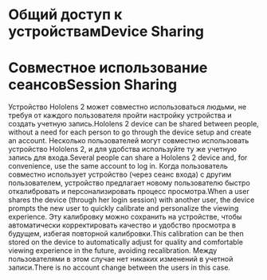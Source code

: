 # <a name="device-sharing"></a><span data-ttu-id="4c9b3-101">Общий доступ к устройствам</span><span class="sxs-lookup"><span data-stu-id="4c9b3-101">Device Sharing</span></span>


# <a name="session-sharing"></a><span data-ttu-id="4c9b3-102">Совместное использование сеансов</span><span class="sxs-lookup"><span data-stu-id="4c9b3-102">Session Sharing</span></span>

<span data-ttu-id="4c9b3-103">Устройство Hololens 2 может совместно использоваться людьми, не требуя от каждого пользователя пройти настройку устройства и создать учетную запись.</span><span class="sxs-lookup"><span data-stu-id="4c9b3-103">Hololens 2 device can be shared between people, without a need for each person to go through the device setup and create an account.</span></span> <span data-ttu-id="4c9b3-104">Несколько пользователей могут совместно использовать устройство Hololens 2, и для удобства используйте ту же учетную запись для входа.</span><span class="sxs-lookup"><span data-stu-id="4c9b3-104">Several people can share a Hololens 2 device and, for convenience, use the same account to log in.</span></span> <span data-ttu-id="4c9b3-105">Когда пользователь совместно использует устройство (через сеанс входа) с другим пользователем, устройство предлагает новому пользователю быстро откалибровать и персонализировать процесс просмотра.</span><span class="sxs-lookup"><span data-stu-id="4c9b3-105">When a user shares the device (through her login session) with another user, the device prompts the new user to quickly calibrate and personalize the viewing experience.</span></span> <span data-ttu-id="4c9b3-106">Эту калибровку можно сохранить на устройстве, чтобы автоматически корректировать качество и удобство просмотра в будущем, избегая повторной калибровки.</span><span class="sxs-lookup"><span data-stu-id="4c9b3-106">This calibration can be then stored on the device to automatically adjust for quality and comfortable viewing experience in the future, avoiding recalibration.</span></span> <span data-ttu-id="4c9b3-107">Между пользователями в этом случае нет никаких изменений в учетной записи.</span><span class="sxs-lookup"><span data-stu-id="4c9b3-107">There is no account change between the users in this case.</span></span> 
